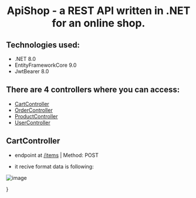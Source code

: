 <h1 align="center">
ApiShop - a REST API written in .NET for an online shop.
<br>
</h1>

## Technologies used:
* .NET 8.0
* EntityFrameworkCore 9.0
* JwtBearer 8.0


## There are 4 controllers where you can access:
* [CartController](#CartController)
* [OrderController](#OrderController)
* [ProductController](#ProductController)
* [UserController](#UserController)

## CartController 
 * endpoint at  [/items](#items) | Method: POST
- it recive format data is following:
  
![image](https://github.com/user-attachments/assets/134222d7-2e7d-41ec-b1f2-5dda07842d3e)



}

